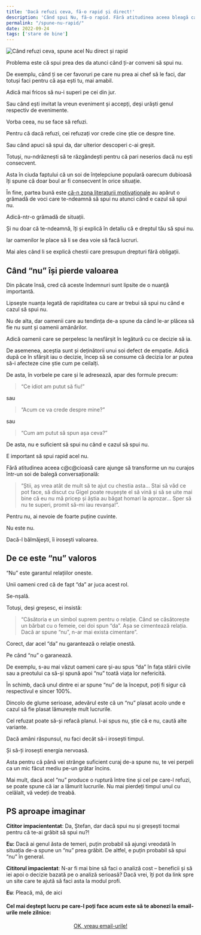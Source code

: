```yaml
---
title: 'Dacă refuzi ceva, fă-o rapid și direct!'
description: 'Când spui Nu, fă-o rapid. Fără atitudinea aceea bleagă care ajunge să transforme un Nu curajos într-un soi de balegă conversațională.'
permalink: "/spune-nu-rapid/"
date: 2022-09-24
tags: ['stare de bine']
---
```


![Când refuzi ceva, spune acel Nu direct și rapid](/assets/images/gallery/daca-spui-nu-fa-o-rapid.jpg)

Problema este că spui prea des da atunci când ți-ar conveni să spui nu.

De exemplu, când ți se cer favoruri pe care nu prea ai chef să le faci, dar totuși faci pentru că așa ești tu, mai amabil.

Adică mai fricos să nu-i superi pe cei din jur.

Sau când ești invitat la vreun eveniment și accepți, deși urăști genul respectiv de evenimente.

Vorba ceea, nu se face să refuzi.

Pentru că dacă refuzi, cei refuzați vor crede cine știe ce despre tine.

Sau când apuci să spui da, dar ulterior descoperi c-ai greșit.

Totuși, nu-ndrăznești să te răzgândești pentru că pari neserios dacă nu ești consecvent.

Asta în ciuda faptului că un soi de înțelepciune populară oarecum dubioasă îți spune că doar boul ar fi consecvent în orice situație.

În fine, partea bună este [că-n zona literaturii motivaționale](https://www.staidrept.ro/capcana-urmeaza-ti-pasiunea/) au apărut o grămadă de voci care te-ndeamnă să spui nu atunci când e cazul să spui nu.

Adică-ntr-o grămadă de situații.

Și nu doar că te-ndeamnă, îți și explică în detaliu că e dreptul tău să spui nu.

Iar oamenilor le place să li se dea voie să facă lucruri.

Mai ales când li se explică chestii care presupun drepturi fără obligații.

## Când “nu” își pierde valoarea

Din păcate însă, cred că aceste îndemnuri sunt lipsite de o nuanță importantă.

Lipsește nuanța legată de rapiditatea cu care ar trebui să spui nu când e cazul să spui nu.

Nu de alta, dar oamenii care au tendința de-a spune da când le-ar plăcea să fie nu sunt și oamenii amânărilor.

Adică oamenii care se perpelesc la nesfârșit în legătură cu ce decizie să ia.

De asemenea, aceștia sunt și deținătorii unui soi defect de empatie. Adică după ce în sfârșit iau o decizie, încep să se consume că decizia lor ar putea să-i afecteze cine știe cum pe ceilalți.

De asta, în vorbele pe care și le adresează, apar des formule precum:

> “Ce idiot am putut să fiu!”

sau

> “Acum ce va crede despre mine?”

sau

> “Cum am putut să spun așa ceva?”

De asta, nu e suficient să spui nu când e cazul să spui nu.

E important să spui rapid acel nu.

Fără atitudinea aceea c@c@cioasă care ajunge să transforme un nu curajos într-un soi de balegă conversațională:

> “Știi, aș vrea atât de mult să te ajut cu chestia asta… Stai să văd ce pot face, să discut cu Gigel poate reușește el să vină și să se uite mai bine că eu nu mă pricep și ăștia au băgat homari la aprozar… Sper să nu te superi, promit să-mi iau revanșa!”.

Pentru nu, ai nevoie de foarte puține cuvinte.

Nu este nu.

Dacă-l bălmăjești, îi irosești valoarea.

## De ce este “nu” valoros

“Nu” este garantul relațiilor oneste.

Unii oameni cred că de fapt “da” ar juca acest rol.

Se-nșală.

Totuși, deși greșesc, ei insistă:

> “Căsătoria e un simbol suprem pentru o relație. Când se căsătorește un bărbat cu o femeie, cei doi spun “da”. Așa se cimentează relația. Dacă ar spune “nu”, n-ar mai exista cimentare”.

Corect, dar acel “da” nu garantează o relație onestă.

Pe când “nu” o garanează.

De exemplu, s-au mai văzut oameni care și-au spus “da” în fața stării civile sau a preotului ca să-și spună apoi “nu” toată viața lor nefericită.

În schimb, dacă unul dintre ei ar spune “nu” de la început, poți fi sigur că respectivul e sincer 100%.

Dincolo de glume serioase, adevărul este că un “nu” plasat acolo unde e cazul să fie plasat lămurește mult lucrurile.

Cel refuzat poate să-și refacă planul. I-ai spus nu, știe că e nu, caută alte variante.

Dacă amâni răspunsul, nu faci decât să-i irosești timpul.

Și să-ți irosești energia nervoasă.

Asta pentru că până vei strânge suficient curaj de-a spune nu, te vei perpeli ca un mic făcut mediu pe-un grătar încins.

Mai mult, dacă acel “nu” produce o ruptură între tine și cel pe care-l refuzi, se poate spune că iar a lămurit lucrurile. Nu mai pierdeți timpul unul cu celălalt, vă vedeți de treabă.

## PS aproape imaginar

**Cititor impaciententat**: Da, Ștefan, dar dacă spui nu și greșești tocmai pentru că te-ai grăbit să spui nu?!

**Eu:** Dacă ai genul ăsta de temeri, puțin probabil să ajungi vreodată în situația de-a spune un “nu” prea grăbit. De altfel, e puțin probabil să spui “nu” în general.

**Cititorul impacientat**: N-ar fi mai bine să faci o analiză cost – beneficii și să iei apoi o decizie bazată pe o analiză serioasă? Dacă vrei, îți pot da link spre un site care te ajută să faci asta la modul profi.

**Eu**: Pleacă, mă, de aici

#### Cel mai deștept lucru pe care-l poți face acum este să te abonezi la email-urile mele zilnice:</strong>

  <p style="text-align:center;">
      <a href="https://beldie.berserkermail.com/join?ref=beldie.ro" class="button" data-button-variant="secondary">OK, vreau email-urile!</a>
      </p>